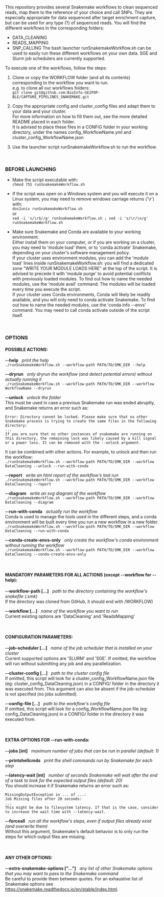 This repository provides several Snakemake workflows to clean sequenced reads, map them to the reference of your choice and call SNPs. They are especially appropriate for data sequenced after target enrichment capture, but can be used for any type (?) of sequenced reads.
You will find the different workflows in the corresponding folders:
- DATA_CLEANING
- READS_MAPPING
- SNP_CALLING
The bash launcher runSnakemakeWorkflow.sh can be used to easily run these different workflows on your own data. SGE and Slurm job schedulers are currently supported.


To execute one of the workflows, follow the steps:  

1) Clone or copy the WORKFLOW folder (and all its contents) corresponding to the workflow you want to run.  
e.g. to clone all our workflows folders:  
```git clone git@github.com:BioInfo-GE2POP-BLE/CAPTURE_PIPELINES_SNAKEMAKE.git```  

2) Copy the appropriate config and cluster_config files and adapt them to your data and your cluster.  
For more information on how to fill them out, see the more detailed README placed in each folder.  
It is advised to place these files in a CONFIG folder in your working directory, under the names config_WorkflowName.yml and cluster_config_WorkflowName.json  

3) Use the launcher script runSnakemakeWorkflow.sh to run the workflow.  

&nbsp;
### BEFORE LAUNCHING  
- Make the script executable with:  
```chmod 755 runSnakemakeWorkflow.sh```  

- If the script was open on a Windows system and you will execute it on a Linux system, you may need to remove windows carriage returns ('\r') with:  
```dos2unix runSnakemakeWorkflow.sh```  
or  
```sed -i 's/\r$//g' runSnakemakeWorkflow.sh ; sed -i 's/\r/\n/g' runSnakemakeWorkflow.sh```  

- Make sure Snakemake and Conda are available to your working environment.  
Either install them on your computer, or if you are working on a cluster, you may need to 'module load' them, or to 'conda activate' Snakemake, depending on your cluster's software management policy.  
If your cluster uses environment modules, you can add the 'module load' lines inside runSnakemakeWorkflow.sh: you will find a dedicated zone "WRITE YOUR MODULE LOADS HERE" at the top of the script. It is advised to precede it with 'module purge' to avoid potential conflicts with previously loaded modules. To find out how to name the needed modules, use the 'module avail' command. The modules will be loaded every time you execute the script.  
If your cluster uses Conda environments, Conda will likely be readily available, and you will only need to conda activate Snakemake. To find out how to name the needed modules, use the 'conda info --envs' command. You may need to call conda activate outside of the script itself.  

&nbsp;
### OPTIONS

#### POSSIBLE ACTIONS:  

**--help**&nbsp;&nbsp;&nbsp;*print the help*  
```./runSnakemakeWorkflow.sh --workflow-path PATH/TO/SMK_DIR --help```  

**--dryrun**&nbsp;&nbsp;&nbsp;*only dryrun the workflow (and detect potential errors) without actually running it*  
```./runSnakemakeWorkflow.sh --workflow-path PATH/TO/SMK_DIR --workflow WorkflowName --dryrun```  

**--unlock**&nbsp;&nbsp;&nbsp;*unlock the folder*  
This must be used in case a previous Snakemake run was ended abruptly, and Snakemake returns an error such as:  

    Error: Directory cannot be locked. Please make sure that no other Snakemake process is trying to create the same files in the following directory:  
    ...  
    If you are sure that no other instances of snakemake are running on this directory, the remaining lock was likely caused by a kill signal or a power loss. It can be removed with the --unlock argument.  

It can be combined with other actions. For example, to unlock and then run the workflow:  
```./runSnakemakeWorkflow.sh --workflow-path PATH/TO/SMK_DIR --workflow DataCleaning --unlock --run-with-conda```  

**--report**&nbsp;&nbsp;&nbsp;*write an html report of the workflow's last run*  
```./runSnakemakeWorkflow.sh --workflow-path PATH/TO/SMK_DIR --workflow DataCleaning --report```  

**--diagram**&nbsp;&nbsp;&nbsp;*write an svg diagram of the workflow*  
```./runSnakemakeWorkflow.sh --workflow-path PATH/TO/SMK_DIR --workflow DataCleaning --diagram```  

**--run-with-conda**&nbsp;&nbsp;&nbsp;*actually run the workflow*  
Conda is used to manage the tools used in the different steps, and a conda environment will be built every time you run a new workflow in a new folder.  
```./runSnakemakeWorkflow.sh --workflow-path PATH/TO/SMK_DIR --workflow DataCleaning --run-with-conda```  

**--conda-create-envs-only**&nbsp;&nbsp;&nbsp;*only create the workflow's conda environment without running the workflow*  
```./runSnakemakeWorkflow.sh --workflow-path PATH/TO/SMK_DIR --workflow DataCleaning --conda-create-envs-only```  

&nbsp;
#### MANDATORY PARAMETERS FOR ALL ACTIONS (except --workflow for --help):  
**--workflow-path [...]**&nbsp;&nbsp;&nbsp;*path to the directory containing the workflow's snakefile (.smk)*  
If the directory was cloned from GitHub, it should end with /WORKFLOW)  

**--workflow [...]**&nbsp;&nbsp;&nbsp;*name of the workflow you want to run*  
Current existing options are 'DataCleaning' and 'ReadsMapping'  

&nbsp;
#### CONFIGURATION PARAMETERS:  
**--job-scheduler [...]**&nbsp;&nbsp;&nbsp;*name of the job scheduler that is installed on your cluster*  
Current supported options are 'SLURM' and 'SGE'. If omitted, the workflow will run without submitting any job and any parallelization.  

**--cluster-config [...]**&nbsp;&nbsp;&nbsp;*path to the cluster config file*  
If omitted, this script will look for a cluster_config_WorkflowName.json file (eg: cluster_config_DataCleaning.json) in a CONFIG/ folder in the directory it was executed from. This argument can also be absent if the job-scheduler is not specified (no jobs submitted).  

**--config-file [...]**&nbsp;&nbsp;&nbsp;*path to the workflow's config file*  
If omitted, this script will look for a config_WorkflowName.json file (eg: config_DataCleaning.json) in a CONFIG/ folder in the directory it was executed from.  

&nbsp;
#### EXTRA OPTIONS FOR --run-with-conda:  
**--jobs [int]**&nbsp;&nbsp;&nbsp;*maximum number of jobs that can be run in parallel (default: 1)*  

**--printshellcmds**&nbsp;&nbsp;&nbsp;*print the shell commands run by Snakemake for each step*  

**--latency-wait [int]**&nbsp;&nbsp;&nbsp;*number of seconds Snakemake will wait after the end of a task to look for the expected output files (default: 20)*  
You should increase it if Snakemake returns an error such as:  

    MissingOutputException in ... of ...:  
    Job Missing files after 20 seconds:  
    ...  
    This might be due to filesystem latency. If that is the case, consider to increase the wait time with --latency-wait.
    
**--forceall**&nbsp;&nbsp;&nbsp;*run all the workflow's steps, even if output files already exist (and overwrite them)*  
Without this argument, Snakemake's default behavior is to only run the steps for which output files are missing.  

&nbsp;
#### ANY OTHER OPTIONS:  
**--extra-snakemake-options ["..."]**&nbsp;&nbsp;&nbsp;*any list of other Snakemake options that you may want to pass to the Snakemake command*  
Be careful to provide them between quotes. For an exhaustive list of Snakemake options see https://snakemake.readthedocs.io/en/stable/index.html.  

